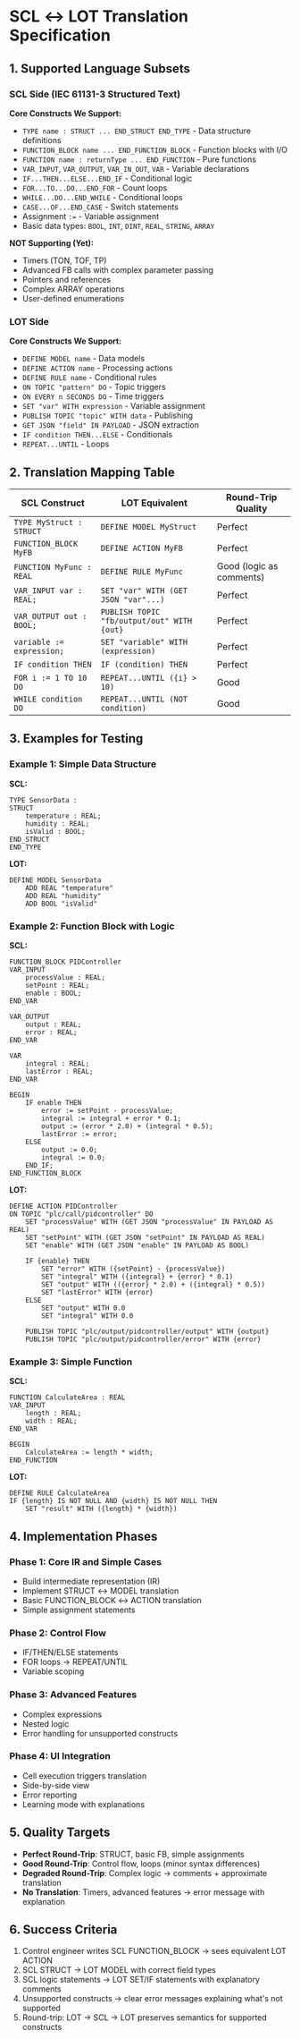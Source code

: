 # SCL ↔ LOT Translation Specification

## 1. Supported Language Subsets

### SCL Side (IEC 61131-3 Structured Text)
**Core Constructs We Support:**
- `TYPE name : STRUCT ... END_STRUCT END_TYPE` - Data structure definitions
- `FUNCTION_BLOCK name ... END_FUNCTION_BLOCK` - Function blocks with I/O
- `FUNCTION name : returnType ... END_FUNCTION` - Pure functions
- `VAR_INPUT`, `VAR_OUTPUT`, `VAR_IN_OUT`, `VAR` - Variable declarations
- `IF...THEN...ELSE...END_IF` - Conditional logic
- `FOR...TO...DO...END_FOR` - Count loops  
- `WHILE...DO...END_WHILE` - Conditional loops
- `CASE...OF...END_CASE` - Switch statements
- Assignment `:=` - Variable assignment
- Basic data types: `BOOL`, `INT`, `DINT`, `REAL`, `STRING`, `ARRAY`

**NOT Supporting (Yet):**
- Timers (TON, TOF, TP)
- Advanced FB calls with complex parameter passing
- Pointers and references
- Complex ARRAY operations
- User-defined enumerations

### LOT Side  
**Core Constructs We Support:**
- `DEFINE MODEL name` - Data models
- `DEFINE ACTION name` - Processing actions
- `DEFINE RULE name` - Conditional rules
- `ON TOPIC "pattern" DO` - Topic triggers
- `ON EVERY n SECONDS DO` - Time triggers  
- `SET "var" WITH expression` - Variable assignment
- `PUBLISH TOPIC "topic" WITH data` - Publishing
- `GET JSON "field" IN PAYLOAD` - JSON extraction
- `IF condition THEN...ELSE` - Conditionals
- `REPEAT...UNTIL` - Loops

## 2. Translation Mapping Table

| SCL Construct | LOT Equivalent | Round-Trip Quality |
|---------------|----------------|-------------------|
| `TYPE MyStruct : STRUCT` | `DEFINE MODEL MyStruct` | Perfect |
| `FUNCTION_BLOCK MyFB` | `DEFINE ACTION MyFB` | Perfect |
| `FUNCTION MyFunc : REAL` | `DEFINE RULE MyFunc` | Good (logic as comments) |
| `VAR_INPUT var : REAL;` | `SET "var" WITH (GET JSON "var"...)` | Perfect |
| `VAR_OUTPUT out : BOOL;` | `PUBLISH TOPIC "fb/output/out" WITH {out}` | Perfect |
| `variable := expression;` | `SET "variable" WITH (expression)` | Perfect |
| `IF condition THEN` | `IF (condition) THEN` | Perfect |
| `FOR i := 1 TO 10 DO` | `REPEAT...UNTIL ({i} > 10)` | Good |
| `WHILE condition DO` | `REPEAT...UNTIL (NOT condition)` | Good |

## 3. Examples for Testing

### Example 1: Simple Data Structure
**SCL:**
```scl
TYPE SensorData : 
STRUCT
    temperature : REAL;
    humidity : REAL;
    isValid : BOOL;
END_STRUCT
END_TYPE
```

**LOT:**
```lot
DEFINE MODEL SensorData
    ADD REAL "temperature"
    ADD REAL "humidity" 
    ADD BOOL "isValid"
```

### Example 2: Function Block with Logic
**SCL:**
```scl
FUNCTION_BLOCK PIDController
VAR_INPUT
    processValue : REAL;
    setPoint : REAL;
    enable : BOOL;
END_VAR

VAR_OUTPUT
    output : REAL;
    error : REAL;
END_VAR

VAR
    integral : REAL;
    lastError : REAL;
END_VAR

BEGIN
    IF enable THEN
        error := setPoint - processValue;
        integral := integral + error * 0.1;
        output := (error * 2.0) + (integral * 0.5);
        lastError := error;
    ELSE
        output := 0.0;
        integral := 0.0;
    END_IF;
END_FUNCTION_BLOCK
```

**LOT:**
```lot
DEFINE ACTION PIDController
ON TOPIC "plc/call/pidcontroller" DO
    SET "processValue" WITH (GET JSON "processValue" IN PAYLOAD AS REAL)
    SET "setPoint" WITH (GET JSON "setPoint" IN PAYLOAD AS REAL)
    SET "enable" WITH (GET JSON "enable" IN PAYLOAD AS BOOL)
    
    IF {enable} THEN
        SET "error" WITH ({setPoint} - {processValue})
        SET "integral" WITH ({integral} + {error} * 0.1)
        SET "output" WITH (({error} * 2.0) + ({integral} * 0.5))
        SET "lastError" WITH {error}
    ELSE
        SET "output" WITH 0.0
        SET "integral" WITH 0.0
    
    PUBLISH TOPIC "plc/output/pidcontroller/output" WITH {output}
    PUBLISH TOPIC "plc/output/pidcontroller/error" WITH {error}
```

### Example 3: Simple Function
**SCL:**
```scl
FUNCTION CalculateArea : REAL
VAR_INPUT
    length : REAL;
    width : REAL;
END_VAR

BEGIN
    CalculateArea := length * width;
END_FUNCTION
```

**LOT:**
```lot
DEFINE RULE CalculateArea
IF {length} IS NOT NULL AND {width} IS NOT NULL THEN
    SET "result" WITH ({length} * {width})
```

## 4. Implementation Phases

### Phase 1: Core IR and Simple Cases
- Build intermediate representation (IR)
- Implement STRUCT ↔ MODEL translation
- Basic FUNCTION_BLOCK ↔ ACTION translation
- Simple assignment statements

### Phase 2: Control Flow
- IF/THEN/ELSE statements
- FOR loops → REPEAT/UNTIL
- Variable scoping

### Phase 3: Advanced Features  
- Complex expressions
- Nested logic
- Error handling for unsupported constructs

### Phase 4: UI Integration
- Cell execution triggers translation
- Side-by-side view
- Error reporting
- Learning mode with explanations

## 5. Quality Targets

- **Perfect Round-Trip**: STRUCT, basic FB, simple assignments
- **Good Round-Trip**: Control flow, loops (minor syntax differences)
- **Degraded Round-Trip**: Complex logic → comments + approximate translation
- **No Translation**: Timers, advanced features → error message with explanation

## 6. Success Criteria

1. Control engineer writes SCL FUNCTION_BLOCK → sees equivalent LOT ACTION
2. SCL STRUCT → LOT MODEL with correct field types
3. SCL logic statements → LOT SET/IF statements with explanatory comments
4. Unsupported constructs → clear error messages explaining what's not supported
5. Round-trip: LOT → SCL → LOT preserves semantics for supported constructs